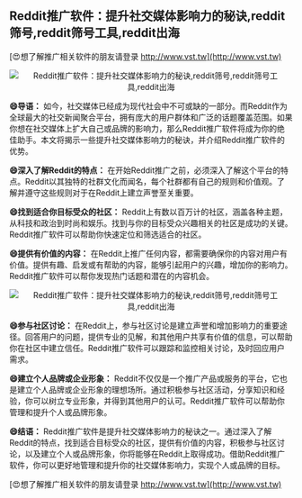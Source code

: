 ## **Reddit推广软件：提升社交媒体影响力的秘诀,reddit筛号,reddit筛号工具,reddit出海**

[😍想了解推广相关软件的朋友请登录 http://www.vst.tw](http://www.vst.tw)

 <center><img src="https://vst.tw/MP4/tuiguang/png/2.png" alt="Reddit推广软件：提升社交媒体影响力的秘诀,reddit筛号,reddit筛号工具,reddit出海"></center>

**😄导语：**
如今，社交媒体已经成为现代社会中不可或缺的一部分。而Reddit作为全球最大的社交新闻聚合平台，拥有庞大的用户群体和广泛的话题覆盖范围。如果你想在社交媒体上扩大自己或品牌的影响力，那么Reddit推广软件将成为你的绝佳助手。本文将揭示一些提升社交媒体影响力的秘诀，并介绍Reddit推广软件的优势。

**😄深入了解Reddit的特点：**
在开始Reddit推广之前，必须深入了解这个平台的特点。Reddit以其独特的社群文化而闻名，每个社群都有自己的规则和价值观。了解并遵守这些规则对于在Reddit上建立声誉至关重要。

**😄找到适合你目标受众的社区：**
Reddit上有数以百万计的社区，涵盖各种主题，从科技和政治到时尚和娱乐。找到与你的目标受众兴趣相关的社区是成功的关键。Reddit推广软件可以帮助你快速定位和筛选适合的社区。

**😄提供有价值的内容：**
在Reddit上推广任何内容，都需要确保你的内容对用户有价值。提供有趣、启发或有帮助的内容，能够引起用户的兴趣，增加你的影响力。Reddit推广软件可以帮你发现热门话题和潜在的内容机会。

 <center><img src="https://vst.tw/MP4/tuiguang/png/1.png" alt="Reddit推广软件：提升社交媒体影响力的秘诀,reddit筛号,reddit筛号工具,reddit出海"></center>

**😄参与社区讨论：**
在Reddit上，参与社区讨论是建立声誉和增加影响力的重要途径。回答用户的问题，提供专业的见解，和其他用户共享有价值的信息，可以帮助你在社区中建立信任。Reddit推广软件可以跟踪和监控相关讨论，及时回应用户需求。

**😄建立个人品牌或企业形象：**
Reddit不仅仅是一个推广产品或服务的平台，它也是建立个人品牌或企业形象的理想场所。通过积极参与社区活动，分享知识和经验，你可以树立专业形象，并得到其他用户的认可。Reddit推广软件可以帮助你管理和提升个人或品牌形象。

**😄结语：**
Reddit推广软件是提升社交媒体影响力的秘诀之一。通过深入了解Reddit的特点，找到适合目标受众的社区，提供有价值的内容，积极参与社区讨论，以及建立个人或品牌形象，你将能够在Reddit上取得成功。借助Reddit推广软件，你可以更好地管理和提升你的社交媒体影响力，实现个人或品牌的目标。

[😍想了解推广相关软件的朋友请登录 http://www.vst.tw](http://www.vst.tw)



